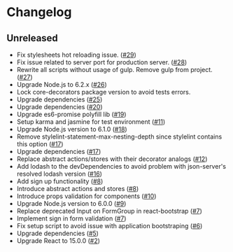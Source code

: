 # Changelog

## Unreleased
- Fix stylesheets hot reloading issue.
([#29](https://github.com/fs/react-base/pull/29))
- Fix issue related to server port for production server.
([#28](https://github.com/fs/react-base/pull/28))
- Rewrite all scripts without usage of gulp. Remove gulp from project.
([#27](https://github.com/fs/react-base/pull/27))
- Upgrade Node.js to 6.2.x
([#26](https://github.com/fs/react-base/pull/26))
- Lock core-decorators package version to avoid tests errors.
- Upgrade dependencies
([#25](https://github.com/fs/react-base/pull/25))
- Upgrade dependencies
([#20](https://github.com/fs/react-base/pull/20))
- Upgrade es6-promise polyfill lib
([#19](https://github.com/fs/react-base/pull/19))
- Setup karma and jasmine for test environment
([#11](https://github.com/fs/react-base/pull/11))
- Upgrade Node.js version to 6.1.0
([#18](https://github.com/fs/react-base/pull/18))
- Remove stylelint-statement-max-nesting-depth since stylelint contains this option
([#17](https://github.com/fs/react-base/pull/17))
- Upgrade dependencies
([#17](https://github.com/fs/react-base/pull/17))
- Replace abstract actions/stores with their decorator analogs
([#12](https://github.com/fs/react-base/pull/12))
- Add lodash to the devDependencies to avoid problem with json-server's resolved lodash version
([#16](https://github.com/fs/react-base/pull/16))
- Add sign up functionality
([#8](https://github.com/fs/react-base/pull/8))
- Introduce abstract actions and stores
([#8](https://github.com/fs/react-base/pull/8))
- Introduce props validation for components
([#10](https://github.com/fs/react-base/pull/10))
- Upgrade Node.js version to 6.0.0
([#9](https://github.com/fs/react-base/pull/9))
- Replace deprecated Input on FormGroup in react-bootstrap
([#7](https://github.com/fs/react-base/pull/7))
- Implement sign in form validation
([#7](https://github.com/fs/react-base/pull/7))
- Fix setup script to avoid issue with application bootstraping
([#6](https://github.com/fs/react-base/pull/6))
- Upgrade dependencies
([#5](https://github.com/fs/react-base/pull/5))
- Upgrade React to 15.0.0
([#2](https://github.com/fs/react-base/pull/2))
